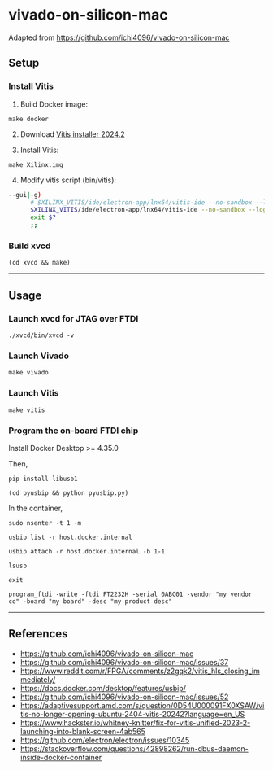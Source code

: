 # vivado-on-silicon-mac

Adapted from https://github.com/ichi4096/vivado-on-silicon-mac

## Setup

### Install Vitis

1. Build Docker image:
```console
make docker
```

2. Download [Vitis installer 2024.2](https://www.xilinx.com/member/forms/download/xef.html?filename=FPGAs_AdaptiveSoCs_Unified_2024.2_1113_1001_Lin64.bin)

3. Install Vitis:
```console
make Xilinx.img
```

4. Modify vitis script (bin/vitis):
```bash
--gui|-g)
      # $XILINX_VITIS/ide/electron-app/lnx64/vitis-ide --no-sandbox --log-level=debug ${analyzeArgs[@]} > /dev/null 2>&1 &
      $XILINX_VITIS/ide/electron-app/lnx64/vitis-ide --no-sandbox --log-level=debug --disable-gpu --disable-software-rasterizer ${analyzeArgs[@]}
      exit $?
      ;;
```

### Build xvcd

```console
(cd xvcd && make)
```

---

## Usage

### Launch xvcd for JTAG over FTDI

```console
./xvcd/bin/xvcd -v
```

### Launch Vivado

```console
make vivado
```

### Launch Vitis

```console
make vitis
```

### Program the on-board FTDI chip

Install Docker Desktop >= 4.35.0

Then,

```console
pip install libusb1
```

```console
(cd pyusbip && python pyusbip.py)
```

In the container,

```console
sudo nsenter -t 1 -m
```

```console
usbip list -r host.docker.internal
```

```console
usbip attach -r host.docker.internal -b 1-1
```

```console
lsusb
```

```console
exit
```

```console
program_ftdi -write -ftdi FT2232H -serial 0ABC01 -vendor "my vendor co" -board "my board" -desc "my product desc"
```

---

## References

* https://github.com/ichi4096/vivado-on-silicon-mac
* https://github.com/ichi4096/vivado-on-silicon-mac/issues/37
* https://www.reddit.com/r/FPGA/comments/z2gqk2/vitis_hls_closing_immediately/
* https://docs.docker.com/desktop/features/usbip/
* https://github.com/ichi4096/vivado-on-silicon-mac/issues/52
* https://adaptivesupport.amd.com/s/question/0D54U000091FX0XSAW/vitis-no-longer-opening-ubuntu-2404-vitis-20242?language=en_US
* https://www.hackster.io/whitney-knitter/fix-for-vitis-unified-2023-2-launching-into-blank-screen-4ab565
* https://github.com/electron/electron/issues/10345
* https://stackoverflow.com/questions/42898262/run-dbus-daemon-inside-docker-container

